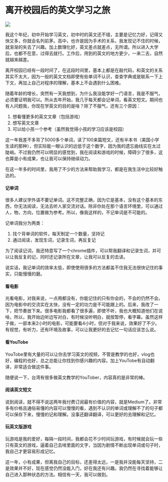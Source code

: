 # 离开校园后的英文学习之旅

![](https://www.colorgamer.com/usr/uploads/2019/12/3673352712.jpg)

我这个年纪，初中开始学习英文，初中时的英文还不错，主要是记忆力好，记得又快又多，你就会名列前茅。高中，也许是因为手术的关系，我发现记不住的时候，就渐渐的失去了兴趣。加上数理化好，英文差点就差点，无所谓。所以进入大学后，也都不在意，过得去就行。工作后，用到的英文的地方更少，一来二去，自然就越来越差。

离开校园已经有一段时间了，在这段时间里，基本上都是在敲代码，和英文的关系其实不太大，因为一般的英文文档即使有些单词不认识，查查字典或是联系一下上下文，再加上自己对程序的理解，基本上不会遇到什么困难。

随着年龄的增长，突然有一天我想到，为什么我没能学好一门语言，我是不服气，必须要证明我可以。所从去年开始，我几乎每天都会记单词，看英文短文。期间也有人问题我，你现在学英文的目的是啥？除了不服气，还有三个原因：

1. 想看懂更多的英文文章（包括游戏）
2. 想写英文文章
3. 可以给小孩一个参考（虽然我觉得小孩的学习应该是校园）

这一年我差不多背了5000多个单词，读了100来篇短文，还有半本书（美国小学生读的那种），但实际能一眼认识的远低于这个数字，因为我的遗忘曲线实在太过陡峭。不过我仍然可以明显的感觉到，我在阅读和游戏的时候，障碍少了很多，这也算是小有成果，也让我可以保持继续动力。

在这一年多的时间里，我用了不少的方法来帮助我学习，都是在我生活中比较好触达的。

#### 记单词

很多人建议学外语不要记单词。这不完整正确，因为它是基本，没有这个基本的东西，你无法阅读，无法去听人家交流对话。除非你处在那个语言环境里，可以通过人，物，方向，位置做为参考。所以，像我这样的，不记单词是不可能的。

记单词我分为两类：

1. 找个背单词的软件，每天制定一个数量，坚持记
2. 通过阅读，发现生词，记录生词，再反复记

为了阅读记词，我还特意写了一个chrome插件，可以帮我翻译和记录生词，并可以让我反复的记，同时还记录所在文章，让我可以反复的去读。

说实话，我记单词的效率太低，即使使用很多的方法都盖不住我无法很快记住的事实，只能慢慢的磨。

#### 看电影

光看电影，对我来说，一点用都没有，你能记住的只有你会的，不会的仍然不会。因为电影中的交流实在太快，没有一定的功力是不可能跟上的。后来，我改了一下，把节奏放下来。很多电影我都看了很多遍，即使不听，我也大概知道他们在说啥，所以，我开始边听边写对白，有时候没听明白，就按暂停，看字幕。虽然这样子做，一部本来2小时的电影，可能要看4小时，但对于我来说，效果好了不少。有视觉，有听力，还有环境及故事，可以让我更好的去记忆一句话应该怎么说。

#### 看YouTobe

YouTobe里有大量的可以让你去学习英文的视频，不管是教学的也好，vlog也好，编程的也好，总之总能让你找到你感兴趣的内容。加上YouTobe有自动翻译，非常适合做这件事。

随便说一下，台湾有很多做英文教学的YouTober，内容真的是非常的棒。

#### 阅读英文短文

说到阅读，就不得不说这两年我付费订阅最有价值的内容，就是Medium了。非常多有价格且通俗易懂的内容可以慢慢的看，遇到不认识的单词或理解不了的句子都可以保存下来，慢慢的记和理解。没事还翻译翻译，可以更好的去理解和记忆。

#### 玩英文版游戏

玩游戏是我的爱好，每隔一段时间，我都会花不少时间玩游戏，有时候就会玩一些只有英文的游戏，逼着自己去啃里面的文字，当因为剧情不断出现单词或句子时，我自己才更容易形成记忆。

这一年，小有成果，但离我自己的目标，还差得太远，一是我并没能每天坚持，二是效果并不好，现在感觉仍然没能入门，好在我还有兴趣。我仍然在寻找着能够让自己进入那种状态的方法。相信有一天，我可以做到。